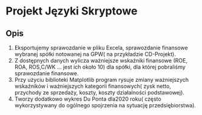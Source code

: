 ﻿# Projekt Języki Skryptowe 

## Opis 
1.	Eksportujemy sprawozdanie w pliku Excela, sprawozdanie finansowe wybranej spółki notowanej na GPW( na przykładzie CD-Projekt).
2.	Z dostępnych danych wylicza ważniejsze wskaźniki finansowe (ROE, ROA, ROS,C/WK …  jest ich około 10) dla spółki, dla której pobraliśmy sprawozdanie finansowe.
3.	Przy użyciu biblioteki Matplotlib program rysuje zmiany ważniejszych wskaźników i ważniejszych kategorii finansowych( zysk netto, przychody ze sprzedaży, koszty, koszty działalności podstawowej).
4.	Tworzy dodatkowo wykres Du Ponta dla2020 roku( często wykorzystywany do ogólnego spojrzenia na sytuację przedsiębiorstwa).



